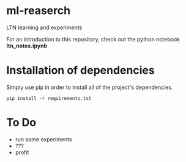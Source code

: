 # ml-reaserch
LTN learning and experiments

For an introduction to this repository, check out the python notebook **ltn_notes.ipynb**

# Installation of dependencies

Simply use pip in order to install all of the project's dependencies.

    pip install -r requirements.txt

# To Do

* run some experiments
* ???
* profit
